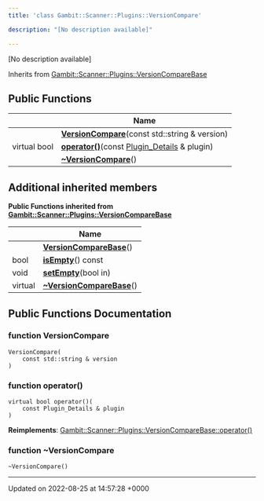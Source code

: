```yaml
---
title: 'class Gambit::Scanner::Plugins::VersionCompare'

description: "[No description available]"

---
```









[No description available]

Inherits from [Gambit::Scanner::Plugins::VersionCompareBase](/documentation/code/classes/classgambit_1_1scanner_1_1plugins_1_1versioncomparebase/)

## Public Functions

|                | Name           |
| -------------- | -------------- |
| | **[VersionCompare](/documentation/code/classes/classgambit_1_1scanner_1_1plugins_1_1versioncompare/#function-versioncompare)**(const std::string & version) |
| virtual bool | **[operator()](/documentation/code/classes/classgambit_1_1scanner_1_1plugins_1_1versioncompare/#function-operator)**(const [Plugin_Details](/documentation/code/classes/structgambit_1_1scanner_1_1plugins_1_1plugin__details/) & plugin) |
| | **[~VersionCompare](/documentation/code/classes/classgambit_1_1scanner_1_1plugins_1_1versioncompare/#function-versioncompare)**() |

## Additional inherited members

**Public Functions inherited from [Gambit::Scanner::Plugins::VersionCompareBase](/documentation/code/classes/classgambit_1_1scanner_1_1plugins_1_1versioncomparebase/)**

|                | Name           |
| -------------- | -------------- |
| | **[VersionCompareBase](/documentation/code/classes/classgambit_1_1scanner_1_1plugins_1_1versioncomparebase/#function-versioncomparebase)**() |
| bool | **[isEmpty](/documentation/code/classes/classgambit_1_1scanner_1_1plugins_1_1versioncomparebase/#function-isempty)**() const |
| void | **[setEmpty](/documentation/code/classes/classgambit_1_1scanner_1_1plugins_1_1versioncomparebase/#function-setempty)**(bool in) |
| virtual | **[~VersionCompareBase](/documentation/code/classes/classgambit_1_1scanner_1_1plugins_1_1versioncomparebase/#function-versioncomparebase)**() |


## Public Functions Documentation

### function VersionCompare

```
VersionCompare(
    const std::string & version
)
```


### function operator()

```
virtual bool operator()(
    const Plugin_Details & plugin
)
```


**Reimplements**: [Gambit::Scanner::Plugins::VersionCompareBase::operator()](/documentation/code/classes/classgambit_1_1scanner_1_1plugins_1_1versioncomparebase/#function-operator)


### function ~VersionCompare

```
~VersionCompare()
```


-------------------------------

Updated on 2022-08-25 at 14:57:28 +0000